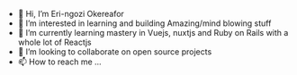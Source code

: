 - 👋 Hi, I’m Eri-ngozi Okereafor
- 👀 I’m interested in learning and building Amazing/mind blowing stuff
- 🌱 I’m currently learning mastery in Vuejs, nuxtjs and Ruby on Rails with a whole lot of Reactjs
- 💞️ I’m looking to collaborate on open source projects 
- 📫 How to reach me ...

<!---
hs-eri-ngozi-okereafor/hs-eri-ngozi-okereafor is a ✨ special ✨ repository because its `README.md` (this file) appears on your GitHub profile.
You can click the Preview link to take a look at your changes.
--->
